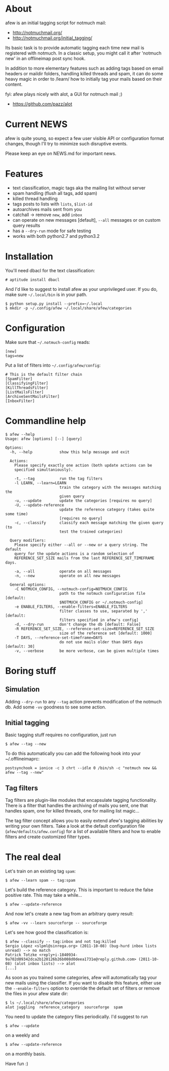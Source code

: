 About
=====

afew is an initial tagging script for notmuch mail:

* http://notmuchmail.org/
* http://notmuchmail.org/initial_tagging/

Its basic task is to provide automatic tagging each time new mail is registered
with notmuch. In a classic setup, you might call it after 'notmuch new' in an
offlineimap post sync hook.

In addition to more elementary features such as adding tags based on email
headers or maildir folders, handling killed threads and spam, it can do some
heavy magic in order to /learn/ how to initially tag your mails based on their
content.

fyi: afew plays nicely with alot, a GUI for notmuch mail ;)

* https://github.com/pazz/alot


Current NEWS
============

afew is quite young, so expect a few user visible API or configuration
format changes, though I'll try to minimize such disruptive events.

Please keep an eye on NEWS.md for important news.


Features
========

* text classification, magic tags aka the mailing list without server
* spam handling (flush all tags, add spam)
* killed thread handling
* tags posts to lists with `lists`, `$list-id`
* autoarchives mails sent from you
* catchall -> remove `new`, add `inbox`
* can operate on new messages [default], `--all` messages or on custom
  query results
* has a `--dry-run` mode for safe testing
* works with both python2.7 and python3.2


Installation
============

You'll need dbacl for the text classification:

    # aptitude install dbacl

And I'd like to suggest to install afew as your unprivileged user.
If you do, make sure `~/.local/bin` is in your path.

    $ python setup.py install --prefix=~/.local
    $ mkdir -p ~/.config/afew ~/.local/share/afew/categories


Configuration
=============

Make sure that `~/.notmuch-config` reads:

```
[new]
tags=new
```

Put a list of filters into `~/.config/afew/config`:

```
# This is the default filter chain
[SpamFilter]
[ClassifyingFilter]
[KillThreadsFilter]
[ListMailsFilter]
[ArchiveSentMailsFilter]
[InboxFilter]
```



Commandline help
================

```
$ afew --help
Usage: afew [options] [--] [query]

Options:
  -h, --help            show this help message and exit

  Actions:
    Please specify exactly one action (both update actions can be
    specified simultaniously).

    -t, --tag           run the tag filters
    -l LEARN, --learn=LEARN
                        train the category with the messages matching the
                        given query
    -u, --update        update the categories [requires no query]
    -U, --update-reference
                        update the reference category (takes quite some time)
                        [requires no query]
    -c, --classify      classify each message matching the given query (to
                        test the trained categories)

  Query modifiers:
    Please specify either --all or --new or a query string. The default
    query for the update actions is a random selection of
    REFERENCE_SET_SIZE mails from the last REFERENCE_SET_TIMEFRAME days.

    -a, --all           operate on all messages
    -n, --new           operate on all new messages

  General options:
    -C NOTMUCH_CONFIG, --notmuch-config=NOTMUCH_CONFIG
                        path to the notmuch configuration file [default:
                        $NOTMUCH_CONFIG or ~/.notmuch-config]
    -e ENABLE_FILTERS, --enable-filters=ENABLE_FILTERS
                        filter classes to use, separated by ',' [default:
                        filters specified in afew's config]
    -d, --dry-run       don't change the db [default: False]
    -R REFERENCE_SET_SIZE, --reference-set-size=REFERENCE_SET_SIZE
                        size of the reference set [default: 1000]
    -T DAYS, --reference-set-timeframe=DAYS
                        do not use mails older than DAYS days [default: 30]
    -v, --verbose       be more verbose, can be given multiple times
```


Boring stuff
============

Simulation
----------
Adding `--dry-run` to any `--tag` action prevents modification of the
notmuch db. Add some `-vv` goodness to see some action.


Initial tagging
---------------
Basic tagging stuff requires no configuration, just run

    $ afew --tag --new

To do this automatically you can add the following hook into your
~/.offlineimaprc:

    postsynchook = ionice -c 3 chrt --idle 0 /bin/sh -c "notmuch new && afew --tag --new"


Tag filters
-----------
Tag filters are plugin-like modules that encapsulate tagging
functionality. There is a filter that handles the archiving of mails
you sent, one that handles spam, one for killed threads, one for
mailing list magic...

The tag filter concept allows you to easily extend afew's tagging
abilities by writing your own filters. Take a look at the default
configuration file (`afew/defaults/afew.config`) for a list of
available filters and how to enable filters and create customized
filter types.



The real deal
=============

Let's train on an existing tag `spam`:

    $ afew --learn spam -- tag:spam

Let's build the reference category. This is important to reduce the
false positive rate. This may take a while...

    $ afew --update-reference

And now let's create a new tag from an arbitrary query result:

    $ afew -vv --learn sourceforge -- sourceforge

Let's see how good the classification is:

    $ afew --classify -- tag:inbox and not tag:killed
    Sergio López <slpml@sinrega.org> (2011-10-08) (bug-hurd inbox lists unread) --> no match
    Patrick Totzke <reply+i-1840934-9a702d09342dca2b120126b26b008d0deea1731e@reply.github.com> (2011-10-08) (alot inbox lists) --> alot
    [...]

As soon as you trained some categories, afew will automatically
tag your new mails using the classifier. If you want to disable this
feature, either use the `--enable-filters` option to override the default
set of filters or remove the files in your afew state dir:

    $ ls ~/.local/share/afew/categories
    alot juggling  reference_category  sourceforge  spam

You need to update the category files periodically. I'd suggest to run

    $ afew --update

on a weekly and

    $ afew --update-reference

on a monthly basis.



Have fun :)
